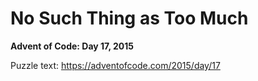 # No Such Thing as Too Much

**Advent of Code: Day 17, 2015**

Puzzle text: <https://adventofcode.com/2015/day/17>
